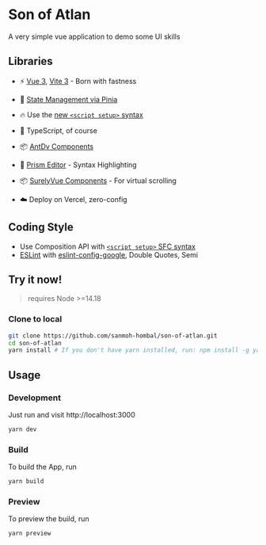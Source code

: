 # Son of Atlan

A very simple vue application to demo some UI skills

## Libraries

- ⚡️ [Vue 3](https://github.com/vuejs/core), [Vite 3](https://github.com/vitejs/vite) - Born with fastness

- 🍍 [State Management via Pinia](https://pinia.vuejs.org/)

- 🔥 Use the [new `<script setup>` syntax](https://github.com/vuejs/rfcs/pull/227)

- 🦾 TypeScript, of course

- 📦 [AntDv Components]([./src/components](https://www.antdv.com/components/overview))

- 🔎 [Prism Editor](https://prism-editor.netlify.app) - Syntax Highlighting

- 📦 [SurelyVue Components]([./src/components](https://www.antdv.com/components/overview)) - For virtual scrolling

- ☁️ Deploy on Vercel, zero-config

## Coding Style

- Use Composition API with [`<script setup>` SFC syntax](https://github.com/vuejs/rfcs/pull/227)
- [ESLint](https://eslint.org/) with [eslint-config-google](hhttps://github.com/google/eslint-config-google), Double Quotes, Semi

## Try it now!

> requires Node >=14.18

### Clone to local

```bash
git clone https://github.com/sanmoh-hombal/son-of-atlan.git
cd son-of-atlan
yarn install # If you don't have yarn installed, run: npm install -g yarn
```

## Usage

### Development

Just run and visit http://localhost:3000

```bash
yarn dev
```

### Build

To build the App, run

```bash
yarn build
```

### Preview

To preview the build, run

```bash
yarn preview
```